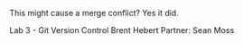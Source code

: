 This might cause a merge conflict?
Yes it did.

Lab 3 - Git Version Control
Brent Hebert
Partner: Sean Moss

